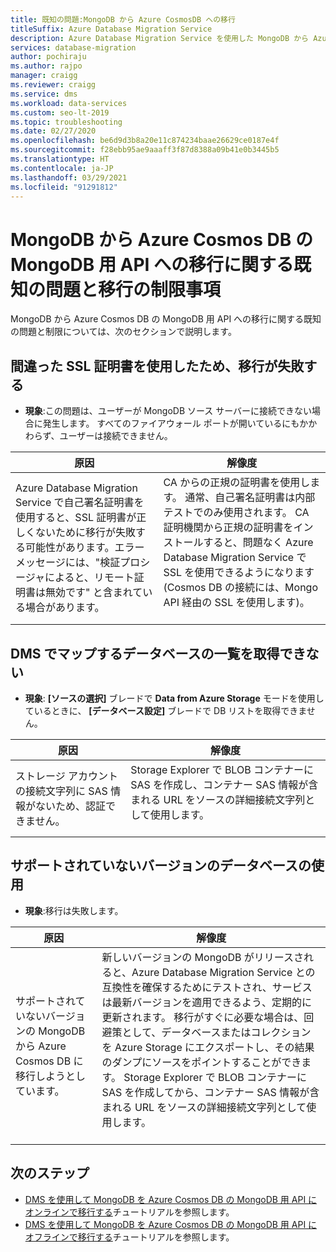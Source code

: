 ```yaml
---
title: 既知の問題:MongoDB から Azure CosmosDB への移行
titleSuffix: Azure Database Migration Service
description: Azure Database Migration Service を使用した MongoDB から Azure Cosmos DB への移行に関する既知の問題と移行の制限事項について説明します。
services: database-migration
author: pochiraju
ms.author: rajpo
manager: craigg
ms.reviewer: craigg
ms.service: dms
ms.workload: data-services
ms.custom: seo-lt-2019
ms.topic: troubleshooting
ms.date: 02/27/2020
ms.openlocfilehash: be6d9d3b8a20e11c874234baae26629ce0187e4f
ms.sourcegitcommit: f28ebb95ae9aaaff3f87d8388a09b41e0b3445b5
ms.translationtype: HT
ms.contentlocale: ja-JP
ms.lasthandoff: 03/29/2021
ms.locfileid: "91291812"
---
```

# <a name="known-issuesmigration-limitations-with-migrations-from-mongodb-to-azure-cosmos-dbs-api-for-mongodb"></a>MongoDB から Azure Cosmos DB の MongoDB 用 API への移行に関する既知の問題と移行の制限事項

MongoDB から Azure Cosmos DB の MongoDB 用 API への移行に関する既知の問題と制限については、次のセクションで説明します。

## <a name="migration-fails-as-a-result-of-using-the-incorrect-ssl-cert"></a>間違った SSL 証明書を使用したため、移行が失敗する

* **現象**:この問題は、ユーザーが MongoDB ソース サーバーに接続できない場合に発生します。 すべてのファイアウォール ポートが開いているにもかかわらず、ユーザーは接続できません。

| 原因         | 解像度 |
| ------------- | ------------- |
| Azure Database Migration Service で自己署名証明書を使用すると、SSL 証明書が正しくないために移行が失敗する可能性があります。エラー メッセージには、"検証プロシージャによると、リモート証明書は無効です" と含まれている場合があります。 | CA からの正規の証明書を使用します。  通常、自己署名証明書は内部テストでのみ使用されます。 CA 証明機関から正規の証明書をインストールすると、問題なく Azure Database Migration Service で SSL を使用できるようになります (Cosmos DB の接続には、Mongo API 経由の SSL を使用します)。<br><br> |

## <a name="unable-to-get-the-list-of-databases-to-map-in-dms"></a>DMS でマップするデータベースの一覧を取得できない

* **現象**: **[ソースの選択]** ブレードで **Data from Azure Storage** モードを使用しているときに、 **[データベース設定]** ブレードで DB リストを取得できません。

| 原因         | 解像度 |
| ------------- | ------------- |
| ストレージ アカウントの接続文字列に SAS 情報がないため、認証できません。 | Storage Explorer で BLOB コンテナーに SAS を作成し、コンテナー SAS 情報が含まれる URL をソースの詳細接続文字列として使用します。<br><br> |

## <a name="using-an-unsupported-version-of-the-database"></a>サポートされていないバージョンのデータベースの使用

* **現象**:移行は失敗します。

| 原因         | 解像度 |
| ------------- | ------------- |
| サポートされていないバージョンの MongoDB から Azure Cosmos DB に移行しようとしています。 | 新しいバージョンの MongoDB がリリースされると、Azure Database Migration Service との互換性を確保するためにテストされ、サービスは最新バージョンを適用できるよう、定期的に更新されます。 移行がすぐに必要な場合は、回避策として、データベースまたはコレクションを Azure Storage にエクスポートし、その結果のダンプにソースをポイントすることができます。 Storage Explorer で BLOB コンテナーに SAS を作成してから、コンテナー SAS 情報が含まれる URL をソースの詳細接続文字列として使用します。<br><br> |

## <a name="next-steps"></a>次のステップ

* [DMS を使用して MongoDB を Azure Cosmos DB の MongoDB 用 API にオンラインで移行する](tutorial-mongodb-cosmos-db-online.md)チュートリアルを参照します。
* [DMS を使用して MongoDB を Azure Cosmos DB の MongoDB 用 API にオフラインで移行する](tutorial-mongodb-cosmos-db.md)チュートリアルを参照します。